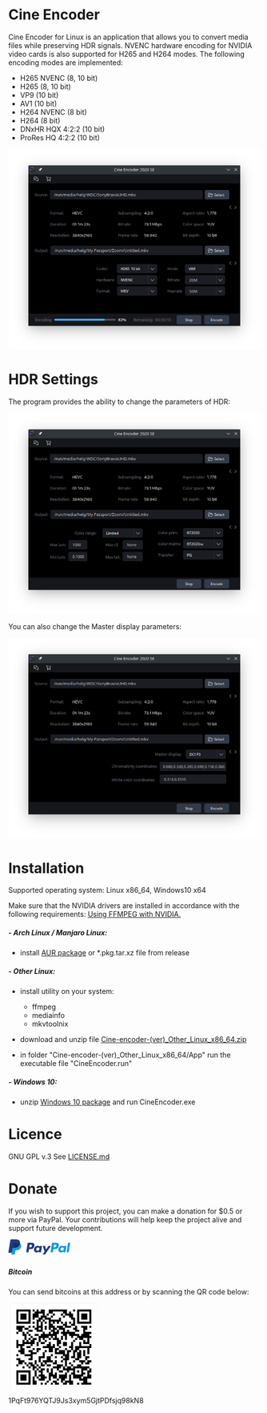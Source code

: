 # Cine Encoder

Cine Encoder for Linux is an application that allows you to convert media files while preserving HDR signals. NVENC hardware encoding for NVIDIA video cards is also supported for H265 and H264 modes. The following encoding modes are implemented:

  - H265 NVENC (8, 10 bit)
  - H265 (8, 10 bit)
  - VP9 (10 bit)
  - AV1 (10 bit)
  - H264 NVENC (8 bit)
  - H264 (8 bit)
  - DNxHR HQX 4:2:2 (10 bit)
  - ProRes HQ 4:2:2 (10 bit)


![View](./images/View.png)


# HDR Settings

The program provides the ability to change the parameters of HDR:

![HDR_settings](./images/HDR_settings.png)

You can also change the Master display parameters:

![HDR_settings](./images/HDR_settings-2.png)


# Installation

Supported operating system: Linux x86_64, Windows10 x64

Make sure that the NVIDIA drivers are installed in accordance with the following requirements: [Using FFMPEG with NVIDIA.](https://docs.nvidia.com/video-technologies/video-codec-sdk/ffmpeg-with-nvidia-gpu/index.html)

##### - Arch Linux / Manjaro Linux:
  - install [AUR package](https://aur.archlinux.org/packages/cine-encoder/) or *.pkg.tar.xz file from release

##### - Other Linux:
  - install utility on your system:
    - ffmpeg
    - mediainfo
    - mkvtoolnix

  - download and unzip file [Cine-encoder-(ver)_Other_Linux_x86_64.zip](https://github.com/CineEncoder/cine-encoder/releases/download/2.0/CineEncoder-2.0_Other_Linux_x86_64.zip)

  - in folder "Cine-encoder-(ver)_Other_Linux_x86_64/App" run the executable file "CineEncoder.run" 
  
##### - Windows 10:
  - unzip [Windows 10 package](https://github.com/CineEncoder/cine-encoder/releases/download/2.0/CineEncoder-2.0_Win10_x86_64_portable.zip) and run CineEncoder.exe

# Licence

GNU GPL v.3
See [LICENSE.md](https://github.com/CineEncoder/CineEncoder/blob/master/LICENSE)


# Donate

If you wish to support this project, you can make a donation for $0.5 or more via PayPal. Your contributions will help keep the project alive and support future development.

[![PayPal](./images/PayPal.png)](https://paypal.me/KozhukharenkoOleg?locale.x=ru_RU)

##### Bitcoin
You can send bitcoins at this address or by scanning the QR code below:

![Bitcoin](./images/Bitcoin.png)

1PqFt976YQTJ9Js3xym5GjtPDfsjq98kN8
